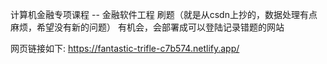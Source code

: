 计算机金融专项课程 -- 金融软件工程 
刷题（就是从csdn上抄的，数据处理有点麻烦，希望没有新的问题）
有机会，会部署成可以登陆记录错题的网站

网页链接如下:
https://fantastic-trifle-c7b574.netlify.app/